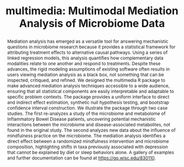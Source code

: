 ---
layout: paper
title: "multimedia: Multimodal Mediation Analysis of Microbiome Data"
authors: Hanying Jiang, Xinran Miao, Margaret W. Thairu, Mara Beebe, Dan W. Grupe, Richard J. Davidson, Jo Handelsman, and Kris Sankaran 
image: /assets/img/multimedia_figure.png
abstract: Mediation analysis has emerged as a versatile tool for answering mechanistic questions in microbiome research because it provides a statistical framework for attributing treatment effects to alternative causal pathways. Using a series of linked regression models, this analysis quantifies how complementary data modalities relate to one another and respond to treatments.  Despite these advances, the rigid modeling assumptions of existing software often results in users viewing mediation analysis as a black box, not something that can be inspected, critiqued, and refined. We designed the multimedia R package to make advanced mediation analysis techniques accessible to a wide audience, ensuring that all statistical components are easily interpretable and adaptable to specific problem contexts. The package provides a uniform interface to direct and indirect effect estimation, synthetic null hypothesis testing, and bootstrap confidence interval construction. We illustrate the package through two case studies. The first re-analyzes a study of the microbiome and metabolome of Inflammatory Bowel Disease patients, uncovering potential mechanistic interactions between the microbiome and disease-associated metabolites, not found in the original study. The second analyzes new data about the influence of mindfulness practice on the microbiome. The mediation analysis identifies a direct effect between a randomized mindfulness intervention and microbiome composition, highlighting shifts in taxa previously associated with depression that cannot be explained by diet or sleep behaviors alone. A gallery of examples and further documentation can be found at https://go.wisc.edu/830110.
pdfurl: /assets/papers/multimedia.pdf
code: https://github.com/krisrs1128/multimedia
journal: Under Review
---